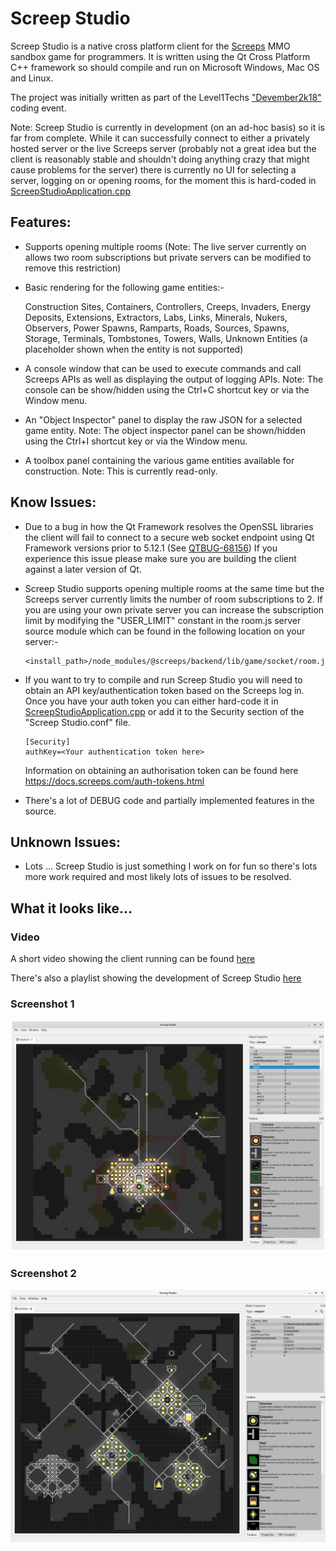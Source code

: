 # Screep Studio

Screep Studio is a native cross platform client for the [Screeps](https://screeps.com/) MMO sandbox game for programmers.
It is written using the Qt Cross Platform C++ framework so should compile and run on Microsoft Windows, Mac OS and Linux.

The project was initially written as part of the Level1Techs ["Devember2k18"](https://forum.level1techs.com/t/devember-screep-studio/135653) coding event.

Note: Screep Studio is currently in development (on an ad-hoc basis) so it is far from complete. While it can successfully
connect to either a privately hosted server or the live Screeps server (probably not a great idea but the client is reasonably
stable and shouldn't doing anything crazy that might cause problems for the server) there is currently no UI for selecting a server,
logging on or opening rooms, for the moment this is hard-coded in [ScreepStudioApplication.cpp](ScreepStudioApplication.cpp)

## Features:

- Supports opening multiple rooms (Note: The live server currently on allows two room subscriptions but private servers can be modified
  to remove this restriction)

- Basic rendering for the following game entities:-

  Construction Sites, Containers, Controllers, Creeps, Invaders, Energy Deposits, Extensions, Extractors, Labs, Links,
  Minerals, Nukers, Observers, Power Spawns, Ramparts, Roads, Sources, Spawns, Storage, Terminals, Tombstones, Towers, Walls,
  Unknown Entities (a placeholder shown when the entity is not supported)

- A console window that can be used to execute commands and call Screeps APIs as well as displaying the output of logging APIs.
  Note: The console can be show/hidden using the Ctrl+C shortcut key or via the Window menu.

- An "Object Inspector" panel to display the raw JSON for a selected game entity.
  Note: The object inspector panel can be shown/hidden using the Ctrl+I shortcut key or via the Window menu.

- A toolbox panel containing the various game entities available for construction. Note: This is currently read-only.  

## Know Issues:

- Due to a bug in how the Qt Framework resolves the OpenSSL libraries the client will fail to connect to
  a secure web socket endpoint using Qt Framework versions prior to 5.12.1 (See [QTBUG-68156](https://bugreports.qt.io/browse/QTBUG-68156))
  If you experience this issue please make sure you are building the client against a later version of Qt.

- Screep Studio supports opening multiple rooms at the same time but the Screeps server currently limits the number of room subscriptions
  to 2. If you are using your own private server you can increase the subscription limit by modifying the "USER_LIMIT" constant in the
  room.js server source module which can be found in the following location on your server:-

      <install_path>/node_modules/@screeps/backend/lib/game/socket/room.js

- If you want to try to compile and run Screep Studio you will need to obtain an API key/authentication token based on the Screeps log in.
  Once you have your auth token you can either hard-code it in [ScreepStudioApplication.cpp](ScreepStudioApplication.cpp) or add it
  to the Security section of the "Screep Studio.conf" file.

      [Security]
      authKey=<Your authentication token here>

  Information on obtaining an authorisation token can be found here https://docs.screeps.com/auth-tokens.html

- There's a lot of DEBUG code and partially implemented features in the source.

## Unknown Issues:

- Lots ... Screep Studio is just something I work on for fun so there's lots more work required and most likely lots of issues to be resolved.

## What it looks like...

### Video
A short video showing the client running can be found [here](https://youtu.be/dZnie-9v39c)

There's also a playlist showing the development of Screep Studio [here](https://www.youtube.com/playlist?list=PLxFqsJkRoZf8zN44B-1vD27toUQzQdZmc)

### Screenshot 1
![Screep Studio](screenshots/screep-studio-001.png)

### Screenshot 2
![Screep Studio](screenshots/screep-studio-002.png)
